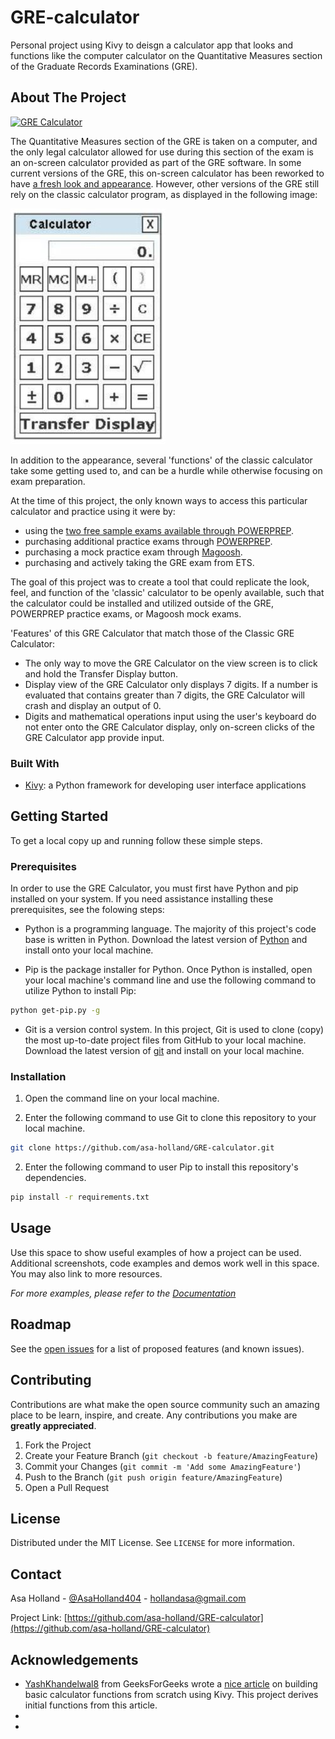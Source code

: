 # GRE-calculator
 Personal project using Kivy to deisgn a calculator app that looks and functions like the computer calculator on the Quantitative Measures section of the Graduate Records Examinations (GRE).

<!-- ABOUT THE PROJECT -->
## About The Project

[![GRE Calculator][product-screenshot]](https://example.com)

The Quantitative Measures section of the GRE is taken on a computer, and the only legal calculator allowed for use during this section of the exam is an on-screen calculator provided as part of the GRE software. In some current versions of the GRE, this on-screen calculator has been reworked to have [a fresh look and appearance](https://www.ets.org/gre/revised_general/prepare/quantitative_reasoning/calculator/). However, other versions of the GRE still rely on the classic calculator program, as displayed in the following image:

[![ETS GRE On-Screen Calculator][old-calculator-screenshot]](https://magoosh.com/gre/2016/can-you-use-a-calculator-on-the-new-gre/)

In addition to the appearance, several 'functions' of the classic calculator take some getting used to, and can be a hurdle while otherwise focusing on exam preparation.

At the time of this project, the only known ways to access this particular calculator and practice using it were by:
* using the [two free sample exams available through POWERPREP](https://ereg.ets.org/ereg/public/testPrep/viewtestPreparation?_p=GRI).
* purchasing additional practice exams through [POWERPREP](https://ereg.ets.org/ereg/public/testPrep/viewtestPreparation?_p=GRI).
* purchasing a mock practice exam through [Magoosh](https://magoosh.com/gre/2011/mock-tests-for-the-new-gre/).
* purchasing and actively taking the GRE exam from ETS.

The goal of this project was to create a tool that could replicate the look, feel, and function of the 'classic' calculator to be openly available, such that the calculator could be installed and utilized outside of the GRE, POWERPREP practice exams, or Magoosh mock exams.

'Features' of this GRE Calculator that match those of the Classic GRE Calculator:
* The only way to move the GRE Calculator on the view screen is to click and hold the Transfer Display button.
* Display view of the GRE Calculator only displays 7 digits. If a number is evaluated that contains greater than 7 digits, the GRE Calculator will crash and display an output of 0.
* Digits and mathematical operations input using the user's keyboard do not enter onto the GRE Calculator display, only on-screen clicks of the GRE Calculator app provide input.


### Built With

* [Kivy](https://kivy.org/doc/stable/): a Python framework for developing user interface applications 


<!-- GETTING STARTED -->
## Getting Started

To get a local copy up and running follow these simple steps.

### Prerequisites

In order to use the GRE Calculator, you must first have Python and pip installed on your system. If you need assistance installing these prerequisites, see the folowing steps:
* Python is a programming language. The majority of this project's code base is written in Python. Download the latest version of [Python](https://www.python.org/downloads/) and install onto your local machine.

* Pip is the package installer for Python. Once Python is installed, open your local machine's command line and use the following command to utilize Python to install Pip:
```sh
python get-pip.py -g
```

* Git is a version control system. In this project, Git is used to clone (copy) the most up-to-date project files from GitHub to your local machine. Download the latest version of [git](https://git-scm.com/download/win) and install on your local machine.


### Installation

1. Open the command line on your local machine.

2. Enter the following command to use Git to clone this repository to your local machine.
```sh
git clone https://github.com/asa-holland/GRE-calculator.git
```
2. Enter the following command to user Pip to install this repository's dependencies.
```sh
pip install -r requirements.txt
```



<!-- USAGE EXAMPLES -->
## Usage

Use this space to show useful examples of how a project can be used. Additional screenshots, code examples and demos work well in this space. You may also link to more resources.

_For more examples, please refer to the [Documentation](https://example.com)_



<!-- ROADMAP -->
## Roadmap

See the [open issues](https://github.com/asa-holland/GRE-calculator/issues) for a list of proposed features (and known issues).



<!-- CONTRIBUTING -->
## Contributing

Contributions are what make the open source community such an amazing place to be learn, inspire, and create. Any contributions you make are **greatly appreciated**.

1. Fork the Project
2. Create your Feature Branch (`git checkout -b feature/AmazingFeature`)
3. Commit your Changes (`git commit -m 'Add some AmazingFeature'`)
4. Push to the Branch (`git push origin feature/AmazingFeature`)
5. Open a Pull Request



<!-- LICENSE -->
## License

Distributed under the MIT License. See `LICENSE` for more information.



<!-- CONTACT -->
## Contact

Asa Holland - [@AsaHolland404](https://twitter.com/AsaHolland404) - hollandasa@gmail.com

Project Link: [https://github.com/asa-holland/GRE-calculator](https://github.com/asa-holland/GRE-calculator)



<!-- ACKNOWLEDGEMENTS -->
## Acknowledgements

* [YashKhandelwal8](https://auth.geeksforgeeks.org/user/YashKhandelwal8/articles) from GeeksForGeeks wrote a [nice article](https://www.geeksforgeeks.org/how-to-make-calculator-using-kivy-python/) on building basic calculator functions from scratch using Kivy. This project derives initial functions from this article.
* []()
* []()





<!-- MARKDOWN LINKS & IMAGES -->
<!-- https://www.markdownguide.org/basic-syntax/#reference-style-links -->
[contributors-shield]: https://img.shields.io/github/contributors/github_username/repo.svg?style=flat-square
[contributors-url]: https://github.com/asa-holland/GRE-calculator/graphs/contributors
[forks-shield]: https://github.com/asa-holland/GRE-calculator.svg?style=flat-square
[forks-url]: https://github.com/asa-holland/GRE-calculator/network/members
[stars-shield]: https://github.com/asa-holland/GRE-calculator.svg?style=flat-square
[stars-url]: https://github.com/asa-holland/GRE-calculator/stargazers
[issues-shield]: https://github.com/asa-holland/GRE-calculator.svg?style=flat-square
[issues-url]: https://github.com/asa-holland/GRE-calculator/issues
[license-shield]: https://github.com/asa-holland/GRE-calculator.svg?style=flat-square
[license-url]: https://github.com/asa-holland/GRE-calculator/blob/master/LICENSE.txt
[linkedin-shield]: https://img.shields.io/badge/-LinkedIn-black.svg?style=flat-square&logo=linkedin&colorB=555
[linkedin-url]: https://www.linkedin.com/in/asa-holland-a2a0b5b7/
[product-screenshot]: images/screenshot.png
[old-calculator-screenshot]: images/gre_calculator_old_version.JPG